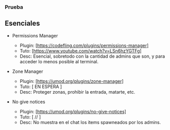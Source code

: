 ### Prueba
## Esenciales

* Permissions Manager 
  * Plugin: [https://codefling.com/plugins/permissions-manager]
  * Tuto:   [https://www.youtube.com/watch?v=LSn6hzYGTFg]
  * Desc:   Esencial, sobretodo con la cantidad de admins que son, y para acceder lo menos posible al terminal.
  
* Zone Manager
  * Plugin: [https://umod.org/plugins/zone-manager]
  * Tuto:   [ EN ESPERA ]
  * Desc:   Proteger zonas, prohibir la entrada, matarte, etc.
  
* No give notices
  * Plugin: [https://umod.org/plugins/no-give-notices]
  * Tuto:   [ // ]
  * Desc:   No muestra en el chat los items spawneados por los admins.
